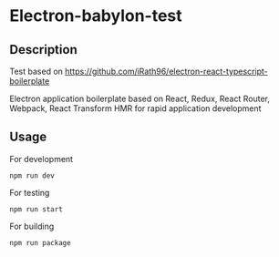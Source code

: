 # Electron-babylon-test

## Description

Test based on https://github.com/iRath96/electron-react-typescript-boilerplate

Electron application boilerplate based on React, Redux, React Router, Webpack, React Transform HMR for rapid application development

## Usage

For development
```
npm run dev
```

For testing
```
npm run start
```

For building
```
npm run package
```
